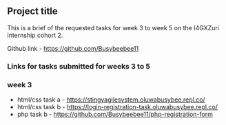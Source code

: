 ## Project title
This is a brief of the requested tasks for week 3 to week 5 on the I4GXZuri internship cohort 2. 

Github link - https://github.com/Busybeebee11

### Links for tasks submitted for weeks 3 to 5
### week 3
- html/css task a - https://stingyagilesystem.oluwabusybee.repl.co/
- html/css task b - https://login-registration-task.oluwabusybee.repl.co/
- php task b - https://github.com/Busybeebee11/php-registration-form

